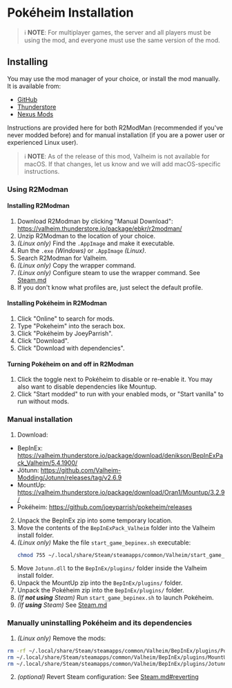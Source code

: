 # Pokéheim Installation

> :information_source: **NOTE**: For multiplayer games, the server and all
> players must be using the mod, and everyone must use the same version of the
> mod.


## Installing

You may use the mod manager of your choice, or install the mod manually.  It is
available from:
 - [GitHub](https://github.com/joeyparrish/pokeheim/releases)
 - [Thunderstore](https://valheim.thunderstore.io/package/joeyparrish/Pokeheim/)
 - [Nexus Mods](https://www.nexusmods.com/valheim/mods/1919)

Instructions are provided here for both R2ModMan (recommended if you've never
modded before) and for manual installation (if you are a power user or
experienced Linux user).

> :information_source: **NOTE**: As of the release of this mod, Valheim is not
> available for macOS.  If that changes, let us know and we will add
> macOS-specific instructions.


### Using R2Modman

#### Installing R2Modman

1. Download R2Modman by clicking "Manual Download":
   https://valheim.thunderstore.io/package/ebkr/r2modman/
2. Unzip R2Modman to the location of your choice.
3. _(Linux only)_ Find the `.AppImage` and make it executable.
4. Run the `.exe` _(Windows)_ or `.AppImage` _(Linux)_.
5. Search R2Modman for Valheim.
6. _(Linux only)_ Copy the wrapper command.
7. _(Linux only)_ Configure steam to use the wrapper command.
   See [Steam.md](https://github.com/joeyparrish/pokeheim/blob/main/docs/Steam.md)
8. If you don't know what profiles are, just select the default profile.


#### Installing Pokéheim in R2Modman

1. Click "Online" to search for mods.
2. Type "Pokeheim" into the serach box.
3. Click "Pokéheim by JoeyParrish".
4. Click "Download".
5. Click "Download with dependencies".


#### Turning Pokéheim on and off in R2Modman

1. Click the toggle next to Pokéheim to disable or re-enable it.  You may also
   want to disable dependencies like Mountup.
2. Click "Start modded" to run with your enabled mods, or "Start vanilla" to
   run without mods.


### Manual installation

1. Download:

 - BepInEx: https://valheim.thunderstore.io/package/download/denikson/BepInExPack_Valheim/5.4.1900/
 - Jötunn: https://github.com/Valheim-Modding/Jotunn/releases/tag/v2.6.9
 - MountUp: https://valheim.thunderstore.io/package/download/Oran1/Mountup/3.2.9/
 - Pokéheim: https://github.com/joeyparrish/pokeheim/releases

2. Unpack the BepInEx zip into some temporary location.
3. Move the contents of the `BepInExPack_Valheim` folder into the Valheim
   install folder.
4. _(Linux only)_ Make the file `start_game_bepinex.sh` executable:
   ```sh
   chmod 755 ~/.local/share/Steam/steamapps/common/Valheim/start_game_bepinex.sh
   ```
5. Move `Jotunn.dll` to the `BepInEx/plugins/` folder inside the Valheim
   install folder.
6. Unpack the MountUp zip into the `BepInEx/plugins/` folder.
7. Unpack the Pokéheim zip into the `BepInEx/plugins/` folder.
8. _(If **not using** Steam)_ Run `start_game_bepinex.sh` to launch Pokéheim.
9. _(If **using** Steam)_
   See [Steam.md](https://github.com/joeyparrish/pokeheim/blob/main/docs/Steam.md)


### Manually uninstalling Pokéheim and its dependencies

1. _(Linux only)_ Remove the mods:
  ```sh
  rm -rf ~/.local/share/Steam/steamapps/common/Valheim/BepInEx/plugins/Pokeheim/
  rm ~/.local/share/Steam/steamapps/common/Valheim/BepInEx/plugins/MountUp.dll
  rm ~/.local/share/Steam/steamapps/common/Valheim/BepInEx/plugins/Jotunn.dll
  ```
2. _(optional)_ Revert Steam configuration:
   See [Steam.md#reverting](https://github.com/joeyparrish/pokeheim/blob/main/docs/Steam.md#reverting)
